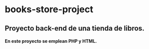 # books-store-project

## Proyecto back-end de una tienda de libros.

#### En este proyecto se emplean PHP y HTML.
